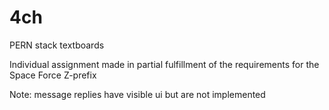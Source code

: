 # 4ch
PERN stack textboards

Individual assignment made in partial fulfillment of the requirements for the Space Force Z-prefix

Note: message replies have visible ui but are not implemented